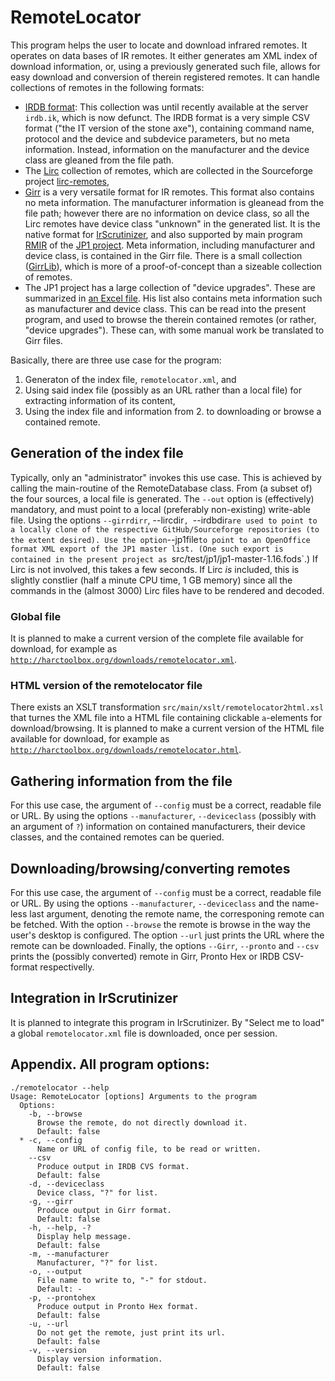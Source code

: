 # RemoteLocator
This program helps the user to locate and download infrared remotes.
It operates on data bases of IR remotes. It either generates am XML index of download information,
or, using a previously generated such file, allows for easy download and conversion of therein registered remotes.
It can handle collections of remotes in the following formats:

* [IRDB format](https://github.com/probonopd/irdb): This collection was until recently available at the server `irdb.ik`, which is now defunct.
The IRDB format is a very simple CSV format ("the IT version of the stone axe"), containing command name, protocol and the device and subdevice parameters,
but no meta information. Instead, information on the manufacturer and the device class are gleaned from the file path.
* The [Lirc](http://lirc.org) collection of remotes, which are collected in the Sourceforge project [lirc-remotes](https://sourceforge.net/projects/lirc-remotes/),
* [Girr](http://harctoolbox.org/Girr.html) is a very versatile format for IR remotes. This format also contains no meta information.
The manufacturer information is gleanead from the file path; however there are no information on device class,
so all the Lirc remotes have device class "unknown" in the generated list.
It is the native format for [IrScrutinizer](http://harctoolbox.org/IrScrutinizer.html), and also supported by main program
[RMIR](https://sourceforge.net/projects/controlremote/) of the [JP1 project](http://hifi-remote.com/forums/index.php).
Meta information, including manufacturer and device class, is contained in the Girr file.
There is a small collection ([GirrLib](https://github.com/bengtmartensson/GirrLib)),
which is more of a proof-of-concept than a sizeable collection of remotes.
* The JP1 project has a large collection of "device upgrades". These are summarized in
[an Excel file](http://www.hifi-remote.com/forums/dload.php?action=file&file_id=26089).
His list also contains meta information such as manufacturer and device class.
This can be read into the present program, and used to browse the therein contained remotes (or rather, "device upgrades").
These can, with some manual work be translated to Girr files.

Basically, there are three use case for the program:

1. Generaton of the index file, `remotelocator.xml`, and
2. Using said index file (possibly as an URL rather than a local file) for extracting information of its content,
3. Using the index file and information from 2. to downloading or browse a contained remote.

## Generation of the index file
Typically, only an "administrator" invokes this use case.
This is achieved by calling the main-routine of the RemoteDatabase class.
From (a subset of) the four sources, a local file is generated.
The `--out` option is (effectively) mandatory, and must point to a local (preferably non-existing) write-able file.
Using the options `--girrdirr`, --lircdir`, `--irdbdir` are used to point to a locally clone of the respective GitHub/Sourceforge repositories
(to the extent desired).
Use the option `--jp1file` to point to an OpenOffice format XML export of the JP1 master list.
(One such export is contained in the present project as  `src/test/jp1/jp1-master-1.16.fods`.)
If Lirc is not involved, this takes a few seconds. If Lirc _is_ included, this is slightly constlier (half a minute CPU time, 1 GB memory)
since all the commands in the (almost 3000) Lirc files have to be rendered and decoded.

### Global file
It is planned to make a current version of the complete file available for download, for example as
[`http://harctoolbox.org/downloads/remotelocator.xml`](http://harctoolbox.org/downloads/remotelocator.xml).

### HTML version of the remotelocator file
There exists an XSLT transformation `src/main/xslt/remotelocator2html.xsl` that turnes the XML file into a HTML file
containing clickable `a`-elements for download/browsing.
It is planned to make a current version of the HTML file available for download, for example as
[`http://harctoolbox.org/downloads/remotelocator.html`](http://harctoolbox.org/downloads/remotelocator.html).

## Gathering information from the file
For this use case, the argument of `--config` must be a correct, readable file or URL. By using the options
`--manufacturer`, `--deviceclass` (possibly with an argument of `?`) information on contained manufacturers, their device classes,
and the contained remotes can be queried.

## Downloading/browsing/converting remotes
For this use case, the argument of `--config` must be a correct, readable file or URL. By using the options
`--manufacturer`, `--deviceclass` and the name-less last argument, denoting the remote name, the corresponing remote can be fetched.
With the option `--browse` the remote is browse in the way the user's desktop is configured.
The option `--url` just prints the URL where the remote can be downloaded. Finally, the options `--Girr`, `--pronto` and `--csv`
prints the (possibly converted) remote in Girr, Pronto Hex or IRDB CSV-format respectivelly.

## Integration in IrScrutinizer
It is planned to integrate this program in IrScrutinizer. By "Select me to load" a global `remotelocator.xml` file is downloaded, once per session.

## Appendix. All program options:
```
./remotelocator --help
Usage: RemoteLocator [options] Arguments to the program
  Options:
    -b, --browse
      Browse the remote, do not directly download it.
      Default: false
  * -c, --config
      Name or URL of config file, to be read or written.
    --csv
      Produce output in IRDB CVS format.
      Default: false
    -d, --deviceclass
      Device class, "?" for list.
    -g, --girr
      Produce output in Girr format.
      Default: false
    -h, --help, -?
      Display help message.
      Default: false
    -m, --manufacturer
      Manufacturer, "?" for list.
    -o, --output
      File name to write to, "-" for stdout.
      Default: -
    -p, --prontohex
      Produce output in Pronto Hex format.
      Default: false
    -u, --url
      Do not get the remote, just print its url.
      Default: false
    -v, --version
      Display version information.
      Default: false
```
